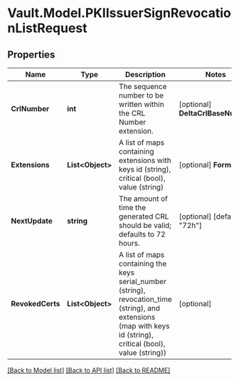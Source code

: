 # Vault.Model.PKIIssuerSignRevocationListRequest

## Properties

Name | Type | Description | Notes
------------ | ------------- | ------------- | -------------
**CrlNumber** | **int** | The sequence number to be written within the CRL Number extension. | [optional] **DeltaCrlBaseNumber** | **int** | Using a zero or greater value specifies the base CRL revision number to encode within a Delta CRL indicator extension, otherwise the extension will not be added. | [optional] [default to -1]
**Extensions** | **List&lt;Object&gt;** | A list of maps containing extensions with keys id (string), critical (bool), value (string) | [optional] **Format** | **string** | The format of the combined CRL, can be \&quot;pem\&quot; or \&quot;der\&quot;. If \&quot;der\&quot;, the value will be base64 encoded. Defaults to \&quot;pem\&quot;. | [optional] [default to "pem"]
**NextUpdate** | **string** | The amount of time the generated CRL should be valid; defaults to 72 hours. | [optional] [default to "72h"]
**RevokedCerts** | **List&lt;Object&gt;** | A list of maps containing the keys serial_number (string), revocation_time (string), and extensions (map with keys id (string), critical (bool), value (string)) | [optional] 

[[Back to Model list]](../README.md#documentation-for-models) [[Back to API list]](../README.md#documentation-for-api-endpoints) [[Back to README]](../README.md)

